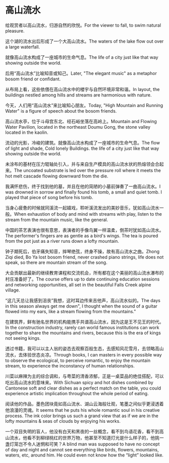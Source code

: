# 高山流水

<p><span class="chinese">给观赏者以高山流水，归游自然的欣悦。</span><span class="english">For the viewer to fall, to swim natural pleasure.</span></p>

<p><span class="chinese">这个湖的流水出后形成了一个大高山流水。</span><span class="english">The waters of the lake flow out over a large waterfall.</span></p>

<p><span class="chinese">就像高山流水构成了一座城市的生命气息。</span><span class="english">The life of a city just like that way showing outside the world.</span></p>

<p><span class="chinese">后用“高山流水”比喻知音或知己。</span><span class="english">Later, "The elegant music" as a metaphor bosom friend or confidant.</span></p>

<p><span class="chinese">从布局上看，这些依偎在高山流水中的楼宇与自然环境非常和谐。</span><span class="english">In layout, the buildings nestled among hills and streams are harmonious with nature.</span></p>

<p><span class="chinese">今天，人们用“高山流水”来比喻知心朋友。</span><span class="english">Today, "High Mountain and Running Water" is a figure of speech about the bosom friends.</span></p>

<p><span class="chinese">高山流水亭，位于斗母宫东北、经石峪坐落在高岭上。</span><span class="english">Mountain and Flowing Water Pavilion, located in the northeast Doumu Gong, the stone valley located in the kaolin.</span></p>

<p><span class="chinese">流动的光影，冷峻的建筑。就像高山流水构成了一座城市的生命气息。</span><span class="english">The flow of light and shade, Cold lonely Buildings. the life of a city just like that way showing outside the world.</span></p>

<p><span class="chinese">未涂布的基材在压力辊轴处引入，并与来自生产模具的高山流水状的热熔领会合起来。</span><span class="english">The uncoated substrate is led over the pressure roll where it meets the hot melt cascade flowing downward from the die.</span></p>

<p><span class="chinese">我满怀悲伤，终于找到他的墓，并且在他的简陋的小墓前弹奏了一曲高山流水。</span><span class="english">I was drowned in sorrow and finally found his tomb, a small and quiet tomb. I played that piece of song before his tomb.</span></p>

<p><span class="chinese">当身心疲惫的时候就同溪流一起嬉戏，聆听溪流发出的美妙音乐，犹如高山流水一般。</span><span class="english">When exhaustion of body and mind with streams with play, listen to the stream from the mountain music, like the general.</span></p>

<p><span class="chinese">中国的茶艺表演也很有意思，表演者的手像鸟翼一样温柔，倒茶时犹如高山流水。</span><span class="english">The performer's fingers are as gentle as a bird's wings. The tea is poured from the pot just as a river runs down a lofty mountain.</span></p>

<p><span class="chinese">钟子期死后，伯牙痛失知音，摔琴绝弦，终身不操，故有高山流水之曲。</span><span class="english">Zhong Ziqi died, Bo Ya lost bosom friend, never crashed piano strings, life does not speak, so there are mountain stream of the song.</span></p>

<p><span class="chinese">大会贡献出最新的继续教育课程和交流机会，所有都在这个美丽的高山流水瀑布的村庄准备好了。</span><span class="english">The course offers up to date continuing education sessions and networking opportunities, all set in the beautiful Falls Creek alpine village.</span></p>

<p><span class="chinese">“这几天总让我感到沮丧”我想，这时耳边传来吉他声，高山流水似的。</span><span class="english">The days in this season always get me down", I thought when the sound of a guitar flowed into my ears, like a stream flowing from the mountains."</span></p>

<p><span class="chinese">在建筑界，鲜有驰名世界的机构能携手共谱高山流水，因为这是王不见王的时代。</span><span class="english">In the construction industry, rarely can world famous institutions can work together to share the mountains and rivers, because this is the era of kings not seeing kings.</span></p>

<p><span class="chinese">透过书籍，我可以以主人翁的姿态去观察百般生态，去感知风花雪月，去领略高山流水，去体验世态炎凉。</span><span class="english">Through books, I can masters in every possible way to observe the ecological, to perceive romantic, to enjoy the mountain stream, to experience the inconstancy of human relationships.</span></p>

<p><span class="chinese">川菜以麻辣为主的综合调和，与粤菜的清香浓郁，正是一桌菜品的绝佳搭配，可以吃出高山流水的意味来。</span><span class="english">With Sichuan spicy and hot dishes combined by Cantonese soft and clear dishes as a perfect match on the table, you could experience artistic implication throughout the whole period of eating.</span></p>

<p><span class="chinese">阅读他的作品，墨色团块竟如高山流水、湖山云海般壮观，笔墨之间似乎更浸透着他浪漫的灵魂。</span><span class="english">It seems that he puts his whole romantic soul in his creative process. The ink color brings us such a grand view that as if we are in the lofty mountains & seas of clouds by enjoying his works.</span></p>

<p><span class="chinese">一个双目失明的盲人，他没有白天和黑夜的一丝概念，看不到鸟语花香，看不到高山流水，他看不到柳绿桃红的世界万物，他甚至不知道灯光是什么样子的，他挑一盏灯笼岂不令人迷惘和可笑？</span><span class="english">A blind man was supposed to have no concept of day and night and cannot see everything like birds, flowers, mountains, waters, etc, around him. He could even not know how the “light” looked like.</span></p>

